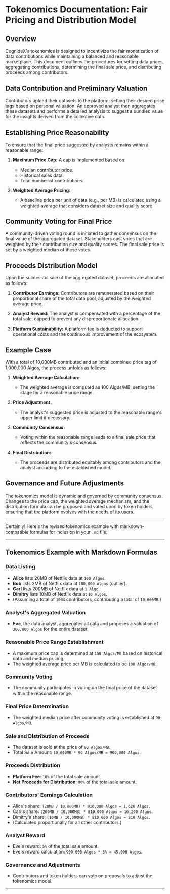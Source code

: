# Tokenomics Documentation: Fair Pricing and Distribution Model

## Overview

CognideX's tokenomics is designed to incentivize the fair monetization of data contributions while maintaining a balanced and reasonable marketplace. This document outlines the procedures for setting data prices, aggregating contributions, determining the final sale price, and distributing proceeds among contributors.

## Data Contribution and Preliminary Valuation

Contributors upload their datasets to the platform, setting their desired price tags based on personal valuation. An approved analyst then aggregates these datasets and performs a detailed analysis to suggest a bundled value for the insights derived from the collective data.

## Establishing Price Reasonability

To ensure that the final price suggested by analysts remains within a reasonable range:

1. **Maximum Price Cap:** A cap is implemented based on:
   - Median contributor price.
   - Historical sales data.
   - Total number of contributions.

2. **Weighted Average Pricing:** 
   - A baseline price per unit of data (e.g., per MB) is calculated using a weighted average that considers dataset size and quality score.

## Community Voting for Final Price

A community-driven voting round is initiated to gather consensus on the final value of the aggregated dataset. Stakeholders cast votes that are weighted by their contribution size and quality scores. The final sale price is set by a weighted median of these votes.

## Proceeds Distribution Model

Upon the successful sale of the aggregated dataset, proceeds are allocated as follows:

1. **Contributor Earnings:** Contributors are remunerated based on their proportional share of the total data pool, adjusted by the weighted average price.

2. **Analyst Reward:** The analyst is compensated with a percentage of the total sale, capped to prevent any disproportionate allocation.

3. **Platform Sustainability:** A platform fee is deducted to support operational costs and the continuous improvement of the ecosystem.

## Example Case

With a total of 10,000MB contributed and an initial combined price tag of 1,000,000 Algos, the process unfolds as follows:

1. **Weighted Average Calculation:**
   - The weighted average is computed as 100 Algos/MB, setting the stage for a reasonable price range.

2. **Price Adjustment:**
   - The analyst's suggested price is adjusted to the reasonable range's upper limit if necessary.

3. **Community Consensus:**
   - Voting within the reasonable range leads to a final sale price that reflects the community's consensus.

4. **Final Distribution:**
   - The proceeds are distributed equitably among contributors and the analyst according to the established model.

## Governance and Future Adjustments

The tokenomics model is dynamic and governed by community consensus. Changes to the price cap, the weighted average mechanism, and the distribution formula can be proposed and voted upon by token holders, ensuring that the platform evolves with the needs of its users.

---

Certainly! Here's the revised tokenomics example with markdown-compatible formulas for inclusion in your `.md` file:

---

## Tokenomics Example with Markdown Formulas

### Data Listing

- **Alice** lists 20MB of Netflix data at `100 Algos`.
- **Bob** lists 3MB of Netflix data at `100,000 Algos` (outlier).
- **Carl** lists 200MB of Netflix data at `1 Algo`.
- **Dimitry** lists 10MB of Netflix data at `10 Algos`.
- (Assuming a total of `1004` contributors, contributing a total of `10,000MB`.)

### Analyst's Aggregated Valuation

- **Eve**, the data analyst, aggregates all data and proposes a valuation of `300,000 Algos` for the entire dataset.

### Reasonable Price Range Establishment

- A maximum price cap is determined at `150 Algos/MB` based on historical data and median pricing.
- The weighted average price per MB is calculated to be `100 Algos/MB`.

### Community Voting

- The community participates in voting on the final price of the dataset within the reasonable range.

### Final Price Determination

- The weighted median price after community voting is established at `90 Algos/MB`.

### Sale and Distribution of Proceeds

- The dataset is sold at the price of `90 Algos/MB`.
- Total Sale Amount: `10,000MB * 90 Algos/MB = 900,000 Algos`.

### Proceeds Distribution

- **Platform Fee**: `10%` of the total sale amount.
- **Net Proceeds for Distribution**: `90%` of the total sale amount.

### Contributors' Earnings Calculation

- Alice's share: `(20MB / 10,000MB) * 810,000 Algos = 1,620 Algos`.
- Carl's share: `(200MB / 10,000MB) * 810,000 Algos = 16,200 Algos`.
- Dimitry's share: `(10MB / 10,000MB) * 810,000 Algos = 810 Algos`.
- (Calculated proportionally for all other contributors.)

### Analyst Reward

- Eve's reward: `5%` of the total sale amount.
- Eve's reward calculation: `900,000 Algos * 5% = 45,000 Algos`.

### Governance and Adjustments

- Contributors and token holders can vote on proposals to adjust the tokenomics model.

---
